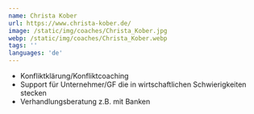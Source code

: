 ```yaml
---
name: Christa Kober
url: https://www.christa-kober.de/
image: /static/img/coaches/Christa_Kober.jpg
webp: /static/img/coaches/Christa_Kober.webp
tags: ''
languages: 'de'
---
```


<ul><li>Konfliktklärung/Konfliktcoaching&nbsp;</li><li>Support für Unternehmer/GF die in wirtschaftlichen Schwierigkeiten stecken&nbsp;</li><li>Verhandlungsberatung z.B. mit Banken</li></ul>
